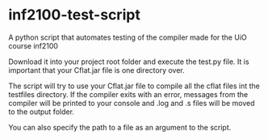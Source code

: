 inf2100-test-script
===================

A python script that automates testing of the compiler made for the UiO course inf2100

Download it into your project root folder and execute the test.py file. It is important that your Cflat.jar file is one directory over.

The script will try to use your Cflat.jar file to compile all the cflat files int the testfiles directory.
If the compiler exits with an error, messages from the compiler will be printed to your console and .log and .s files will be moved to the output folder.

You can also specify the path to a file as an argument to the script.

